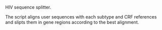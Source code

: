 HIV sequence splitter.

The script aligns user sequences with each subtype and CRF references and slipts them in gene regions according to the best alignment. 
